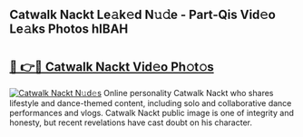 ## Catwalk Nackt Le𝚊k𝚎d N𝚞𝚍e - Part-Qis Vid𝚎o Le𝚊ks Photos hIBAH

# <h2><a href="http://fb74lfe.evod.top/?m=Catwalk+Nackt">🔗 👉🔴 Catwalk Nackt Vid𝚎o Ph𝚘t𝚘s</a></h2>

[![Catwalk Nackt N𝚞d𝚎s](https://i.imgur.com/8V9OHl7.gif)](http://fb74lfe.evod.top/?m=Catwalk+Nackt)
Online personality Catwalk Nackt who shares lifestyle and dance-themed content, including solo and collaborative dance performances and vlogs. Catwalk Nackt public image is one of integrity and honesty, but recent revelations have cast doubt on his character. 
